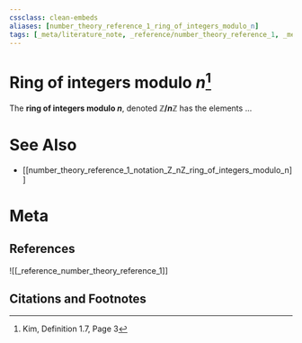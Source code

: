 ```yaml
---
cssclass: clean-embeds
aliases: [number_theory_reference_1_ring_of_integers_modulo_n]
tags: [_meta/literature_note, _reference/number_theory_reference_1, _meta/definition, _meta/notation]
---
```

# Ring of integers modulo $n$[^1]
The **ring of integers modulo $n$**, denoted **$\mathbb{Z}/n\mathbb{Z}$** has the elements ...


# See Also
- [[number_theory_reference_1_notation_Z_nZ_ring_of_integers_modulo_n]]
# Meta
## References
![[_reference_number_theory_reference_1]]

## Citations and Footnotes
[^1]: Kim, Definition 1.7, Page 3
